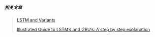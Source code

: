 ##### 相关文章

> [LSTM and  Variants](https://colah.github.io/posts/2015-08-Understanding-LSTMs/)
> 
> [Illustrated Guide to LSTM’s and GRU’s: A step by step explanation](https://towardsdatascience.com/illustrated-guide-to-lstms-and-gru-s-a-step-by-step-explanation-44e9eb85bf21)


